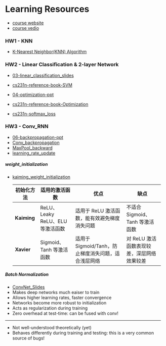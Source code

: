 # Learning Resources

- [course website](https://web.eecs.umich.edu/~justincj/teaching/eecs498/FA2020/)
- [course vedio](https://www.youtube.com/watch?v=dJYGatp4SvA&list=PL5-TkQAfAZFbzxjBHtzdVCWE0Zbhomg7r&index=1)

### HW1 - KNN

- [K-Nearest Neighbor(KNN) Algorithm](https://www.geeksforgeeks.org/k-nearest-neighbours/)

### HW2 - Linear Classification & 2-layer Network

- [03-linear_classification_slides](./Slides/03-Linear_Classification.pdf)

- [cs231n-reference-book-SVM](https://sharad-s.gitbooks.io/cs231n/content/lecture_3_-_loss_functions_and_optimization/multiclass_svm_loss_deep_dive.html)

- [04-optimization-ppt](./Slides/04-optimization.pdf)

- [cs231n-reference-book-Optimization](https://sharad-s.gitbooks.io/cs231n/content/lecture_3_-_loss_functions_and_optimization/optimization_-_gradient_descent.html)

- [cs231n-softmax_loss](https://cs231n.github.io/linear-classify/#softmax-classifier)

### HW3 - Conv_RNN

- [06-backpropagation-ppt](./Slides/06-backpropagation.pdf)
- [Conv_backpropagation](https://pavisj.medium.com/convolutions-and-backpropagations-46026a8f5d2c)
- [MaxPool_backward](https://www.educative.io/answers/how-to-backpropagate-through-max-pooling-layers)
- [learning_rate_update](https://cs231n.github.io/neural-networks-3/#sgd)

##### weight_initialization

- [kaiming_weight_initialization](https://pouannes.github.io/blog/initialization/)

  | **初始化方法** | **适用的激活函数**               | **优点**                                            | **缺点**                                   |
  | -------------- | -------------------------------- | --------------------------------------------------- | ------------------------------------------ |
  | **Kaiming**    | ReLU、Leaky ReLU、ELU 等激活函数 | 适用于 ReLU 激活函数，能有效避免梯度消失问题        | 不适合 Sigmoid、Tanh 等激活函数            |
  | **Xavier**     | Sigmoid、Tanh 等激活函数         | 适用于 Sigmoid/Tanh，防止梯度消失问题，适合浅层网络 | 对 ReLU 激活函数表现较差，深层网络效果较差 |

##### Batch Normalization

- [ConvNet_Slides](./Slides/07-ConvNet.pdf)
- Makes deep networks much eaiser to train
- Allows higher learning rates, faster convergence
- Networks become more robust to initialization
- Acts as regularization during training
- Zero overhead at test-time: can be fused with conv!

---

- Not well-understood theoretically (yet)
- Behaves differently during training and testing: this is a very common source of bugs!
